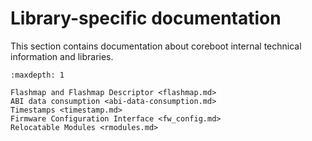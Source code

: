 # Library-specific documentation

This section contains documentation about coreboot internal technical
information and libraries.

```{toctree}
:maxdepth: 1

Flashmap and Flashmap Descriptor <flashmap.md>
ABI data consumption <abi-data-consumption.md>
Timestamps <timestamp.md>
Firmware Configuration Interface <fw_config.md>
Relocatable Modules <rmodules.md>
```
